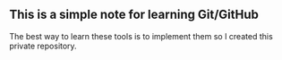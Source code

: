 ## This is a simple note for learning Git/GitHub

The best way to learn these tools is to implement them so I created this private repository.